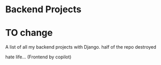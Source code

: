 ﻿# Backend Projects
 # TO change
A list of all my backend projects with Django.
half of  the repo destroyed

hate life...
(Frontend by copilot)
